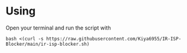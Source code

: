 # Using
Open your terminal and run the script with
```
bash <(curl -s https://raw.githubusercontent.com/Kiya6955/IR-ISP-Blocker/main/ir-isp-blocker.sh)
```
